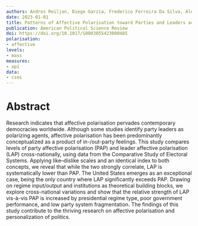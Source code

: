 ```yaml
---
authors: Andres Reiljan, Diego Garzia, Frederico Ferreira Da Silva, Alexander H. Trechsel
date: 2023-01-01
title: Patterns of Affective Polarisation toward Parties and Leaders across the Democratic World
publication: American Political Science Review
doi: https://doi.org/10.1017/S0003055423000485
polarisation: 
- affective
levels: 
- mass
measures: 
- api
data: 
- cses
---
```


# Abstract
Research indicates that affective polarisation pervades contemporary democracies worldwide. Although some studies identify party leaders as polarizing agents, affective polarisation has been predominantly conceptualized as a product of in-/out-party feelings. This study compares levels of party affective polarisation (PAP) and leader affective polarisation (LAP) cross-nationally, using data from the Comparative Study of Electoral Systems. Applying like–dislike scales and an identical index to both concepts, we reveal that while the two strongly correlate, LAP is systematically lower than PAP. The United States emerges as an exceptional case, being the only country where LAP significantly exceeds PAP. Drawing on regime input/output and institutions as theoretical building blocks, we explore cross-national variations and show that the relative strength of LAP vis-à-vis PAP is increased by presidential regime type, poor government performance, and low party system fragmentation. The findings of this study contribute to the thriving research on affective polarisation and personalization of politics.